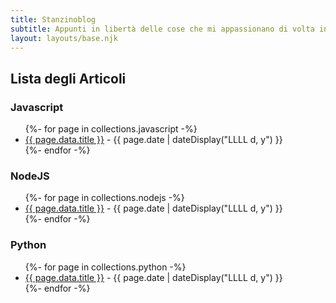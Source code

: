```yaml
---
title: Stanzinoblog
subtitle: Appunti in libertà delle cose che mi appassionano di volta in volta
layout: layouts/base.njk
---
```





## Lista degli Articoli

### Javascript

<ul class="listing">
{%- for page in collections.javascript -%}
  <li>
    <a href="{{ page.url }}">{{ page.data.title }}</a> -
    <time datetime="{{ page.date }}">{{ page.date | dateDisplay("LLLL d, y") }}</time>
  </li>
{%- endfor -%}
</ul>

### NodeJS
<ul class="listing">
{%- for page in collections.nodejs -%}
  <li>
    <a href="{{ page.url }}">{{ page.data.title }}</a> -
    <time datetime="{{ page.date }}">{{ page.date | dateDisplay("LLLL d, y") }}</time>
  </li>
{%- endfor -%}
</ul>

### Python
<ul class="listing">
{%- for page in collections.python -%}
  <li>
    <a href="{{ page.url }}">{{ page.data.title }}</a> -
    <time datetime="{{ page.date }}">{{ page.date | dateDisplay("LLLL d, y") }}</time>
  </li>
{%- endfor -%}
</ul>
